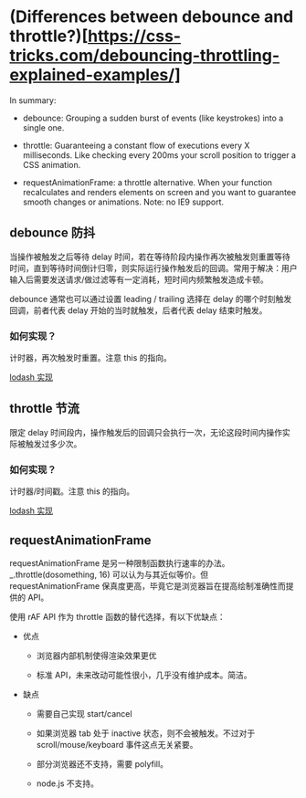 # (Differences between debounce and throttle?)[https://css-tricks.com/debouncing-throttling-explained-examples/]

In summary:

- debounce: Grouping a sudden burst of events (like keystrokes) into a single one.

- throttle: Guaranteeing a constant flow of executions every X milliseconds. Like checking every 200ms your scroll position to trigger a CSS animation.

- requestAnimationFrame: a throttle alternative. When your function recalculates and renders elements on screen and you want to guarantee smooth changes or animations. Note: no IE9 support.

## debounce 防抖

当操作被触发之后等待 delay 时间，若在等待阶段内操作再次被触发则重置等待时间，直到等待时间倒计归零，则实际运行操作触发后的回调。常用于解决：用户输入后需要发送请求/做过滤等有一定消耗，短时间内频繁触发造成卡顿。

debounce 通常也可以通过设置 leading / trailing 选择在 delay 的哪个时刻触发回调，前者代表 delay 开始的当时就触发，后者代表 delay 结束时触发。

### 如何实现？

计时器，再次触发时重置。注意 this 的指向。

[lodash 实现](https://github.com/lodash/lodash/blob/master/debounce.js)

## throttle 节流

限定 delay 时间段内，操作触发后的回调只会执行一次，无论这段时间内操作实际被触发过多少次。

### 如何实现？

计时器/时间戳。注意 this 的指向。

[lodash 实现](https://github.com/lodash/lodash/blob/master/throttle.js)

## requestAnimationFrame

requestAnimationFrame 是另一种限制函数执行速率的办法。\_.throttle(dosomething, 16) 可以认为与其近似等价。但 requestAnimationFrame 保真度更高，毕竟它是浏览器旨在提高绘制准确性而提供的 API。

使用 rAF API 作为 throttle 函数的替代选择，有以下优缺点：

- 优点

  - 浏览器内部机制使得渲染效果更优

  - 标准 API，未来改动可能性很小，几乎没有维护成本。简洁。

- 缺点

  - 需要自己实现 start/cancel

  - 如果浏览器 tab 处于 inactive 状态，则不会被触发。不过对于 scroll/mouse/keyboard 事件这点无关紧要。

  - 部分浏览器还不支持，需要 polyfill。

  - node.js 不支持。
